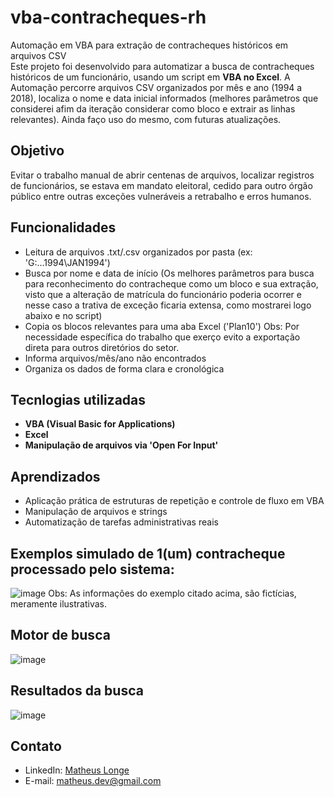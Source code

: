# vba-contracheques-rh
  Automação em VBA para extração de contracheques históricos em arquivos CSV<br>
  Este projeto foi desenvolvido para automatizar a busca de contracheques históricos de um funcionário, usando um script em **VBA no Excel**. A Automação percorre arquivos CSV organizados     por mês e ano (1994 a 2018), localiza o nome e data inicial informados (melhores parâmetros que considerei afim da iteração considerar como bloco e extrair as linhas relevantes). Ainda     faço uso do mesmo, com futuras atualizações.
## Objetivo
  Evitar o trabalho manual de abrir centenas de arquivos, localizar registros de funcionários, se estava em mandato eleitoral, cedido para outro órgão público entre outras exceções vulneráveis a retrabalho e erros humanos.
## Funcionalidades
  - Leitura de arquivos .txt/.csv organizados por pasta (ex: 'G:\...1994\JAN1994')
  - Busca por nome e data de início (Os melhores parâmetros para busca para reconhecimento do contracheque como um bloco e sua extração, visto que a alteração de matrícula do funcionário poderia ocorrer e nesse caso a trativa de exceção ficaria extensa, como mostrarei logo abaixo e no script)
  - Copia os blocos relevantes para uma aba Excel ('Plan10') Obs: Por necessidade específica do trabalho que exerço evito a exportação direta para outros diretórios do setor.
  - Informa arquivos/mês/ano não encontrados
  - Organiza os dados de forma clara e cronológica
## Tecnlogias utilizadas
  - **VBA (Visual Basic for Applications)**
  - **Excel**
  - **Manipulação de arquivos via 'Open For Input'**
## Aprendizados
  - Aplicação prática de estruturas de repetição e controle de fluxo em VBA
  - Manipulação de arquivos e strings
  - Automatização de tarefas administrativas reais
## Exemplos simulado de 1(um) contracheque processado pelo sistema:
![image](https://github.com/user-attachments/assets/6e8bf84b-fb2d-4680-a8f5-08f1bdb3a3b8)
Obs: As informações do exemplo citado acima, são fictícias, meramente ilustrativas.
## Motor de busca
![image](https://github.com/user-attachments/assets/4e28e165-53d9-465c-82c5-380dc1038287)
## Resultados da busca
![image](https://github.com/user-attachments/assets/a9feae35-741e-4b75-b784-aab639f9a04f)
## Contato
  - LinkedIn: [Matheus Longe](https://www.linkedin.com/in/matheus-longe-aa1a221b5)
  - E-mail: matheus.dev@gmail.com


